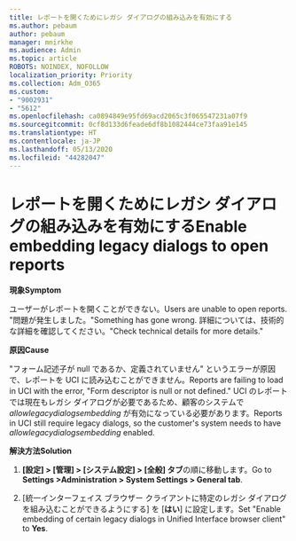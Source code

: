 ```yaml
---
title: レポートを開くためにレガシ ダイアログの組み込みを有効にする
ms.author: pebaum
author: pebaum
manager: mnirkhe
ms.audience: Admin
ms.topic: article
ROBOTS: NOINDEX, NOFOLLOW
localization_priority: Priority
ms.collection: Adm_O365
ms.custom:
- "9002931"
- "5612"
ms.openlocfilehash: ca0894849e95fd69acd2065c3f065547231a07f9
ms.sourcegitcommit: 0cf8d133d6feade6df8b1082444ce73faa91e145
ms.translationtype: HT
ms.contentlocale: ja-JP
ms.lasthandoff: 05/13/2020
ms.locfileid: "44282047"
---
```

# <a name="enable-embedding-legacy-dialogs-to-open-reports"></a><span data-ttu-id="f0855-102">レポートを開くためにレガシ ダイアログの組み込みを有効にする</span><span class="sxs-lookup"><span data-stu-id="f0855-102">Enable embedding legacy dialogs to open reports</span></span>

<span data-ttu-id="f0855-103">**現象**</span><span class="sxs-lookup"><span data-stu-id="f0855-103">**Symptom**</span></span>

<span data-ttu-id="f0855-104">ユーザーがレポートを開くことができない。</span><span class="sxs-lookup"><span data-stu-id="f0855-104">Users are unable to open reports.</span></span> <span data-ttu-id="f0855-105">"問題が発生しました。</span><span class="sxs-lookup"><span data-stu-id="f0855-105">"Something has gone wrong.</span></span> <span data-ttu-id="f0855-106">詳細については、技術的な詳細を確認してください。"</span><span class="sxs-lookup"><span data-stu-id="f0855-106">Check technical details for more details."</span></span>

<span data-ttu-id="f0855-107">**原因**</span><span class="sxs-lookup"><span data-stu-id="f0855-107">**Cause**</span></span>

<span data-ttu-id="f0855-108">"フォーム記述子が null であるか、定義されていません" というエラーが原因で、レポートを UCI に読み込むことができません。</span><span class="sxs-lookup"><span data-stu-id="f0855-108">Reports are failing to load in UCI with the error, "Form descriptor is null or not defined."</span></span> <span data-ttu-id="f0855-109">UCI のレポートでは現在もレガシ ダイアログが必要であるため、顧客のシステムで *allowlegacydialogsembedding* が有効になっている必要があります。</span><span class="sxs-lookup"><span data-stu-id="f0855-109">Reports in UCI still require legacy dialogs, so the customer's system needs to have *allowlegacydialogsembedding* enabled.</span></span>

<span data-ttu-id="f0855-110">**解決方法**</span><span class="sxs-lookup"><span data-stu-id="f0855-110">**Solution**</span></span>

1. <span data-ttu-id="f0855-111">**[設定] > [管理] > [システム設定] > [全般] タブ**の順に移動します。</span><span class="sxs-lookup"><span data-stu-id="f0855-111">Go to **Settings >Administration > System Settings > General tab**.</span></span>

2. <span data-ttu-id="f0855-112">[統一インターフェイス ブラウザー クライアントに特定のレガシ ダイアログを組み込むことができるようにする] を [**はい**] に設定します。</span><span class="sxs-lookup"><span data-stu-id="f0855-112">Set "Enable embedding of certain legacy dialogs in Unified Interface browser client" to **Yes**.</span></span>
